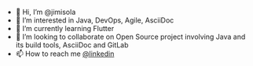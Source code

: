 - 👋 Hi, I’m @jimisola
- 👀 I’m interested in Java, DevOps, Agile, AsciiDoc
- 🌱 I’m currently learning Flutter
- 💞️ I’m looking to collaborate on Open Source project involving Java and its build tools, AsciiDoc and GitLab
- 📫 How to reach me [@linkedin ](https://www.linkedin.com/in/jimisola/)

<!---
jimisola/jimisola is a ✨ special ✨ repository because its `README.md` (this file) appears on your GitHub profile.
You can click the Preview link to take a look at your changes.
--->
